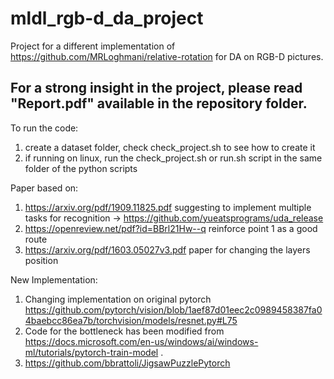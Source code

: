 # mldl_rgb-d_da_project
Project for a different implementation of https://github.com/MRLoghmani/relative-rotation for DA on RGB-D pictures.

## For a strong insight in the project, please read "Report.pdf" available in the repository folder.

To run the code:

1) create a dataset folder, check check_project.sh to see how to create it
2) if running on linux, run the check_project.sh or run.sh script in the same folder of the python scripts

Paper based on:

1) https://arxiv.org/pdf/1909.11825.pdf suggesting to implement multiple tasks for recognition -> https://github.com/yueatsprograms/uda_release
2) https://openreview.net/pdf?id=BBrl21Hw--q reinforce point 1 as a good route
3) https://arxiv.org/pdf/1603.05027v3.pdf paper for changing the layers position


New Implementation:

1) Changing implementation on original pytorch https://github.com/pytorch/vision/blob/1aef87d01eec2c0989458387fa04baebcc86ea7b/torchvision/models/resnet.py#L75
2) Code for the bottleneck has been modified from https://docs.microsoft.com/en-us/windows/ai/windows-ml/tutorials/pytorch-train-model .
3) https://github.com/bbrattoli/JigsawPuzzlePytorch
